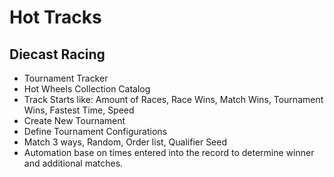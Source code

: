 # Hot Tracks
## Diecast Racing

* Tournament Tracker
* Hot Wheels Collection Catalog
* Track Starts like: Amount of Races, Race Wins, Match Wins, Tournament Wins, Fastest Time, Speed
* Create New Tournament
* Define Tournament Configurations
* Match 3 ways, Random, Order list, Qualifier Seed
* Automation base on times entered into the record to determine winner and additional matches.
